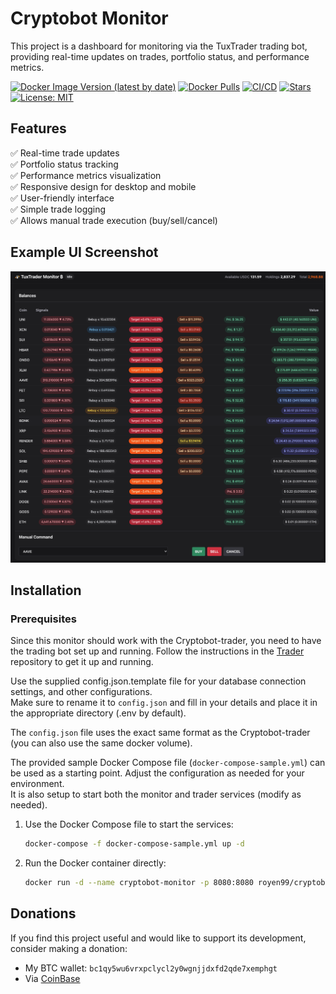# Cryptobot Monitor

This project is a dashboard for monitoring via the TuxTrader trading bot, providing real-time updates on trades, portfolio status, and performance metrics.

[![Docker Image Version (latest by date)](https://img.shields.io/docker/v/royen99/cryptobot-monitor?logo=docker)](https://hub.docker.com/r/royen99/cryptobot-monitor)
[![Docker Pulls](https://img.shields.io/docker/pulls/royen99/cryptobot-monitor?logo=docker)](https://hub.docker.com/r/royen99/cryptobot-monitor)
[![CI/CD](https://github.com/royen99/cryptobot-monitor/actions/workflows/docker-publish.yml/badge.svg)](https://github.com/royen99/cryptobot-monitor/actions/workflows/docker-publish.yml)
[![Stars](https://img.shields.io/github/stars/royen99/cryptobot-monitor?logo=github)](https://github.com/royen99/cryptobot-monitor)
[![License: MIT](https://img.shields.io/badge/License-MIT-yellow.svg)](https://opensource.org/licenses/MIT)

## Features
✅ Real-time trade updates \
✅ Portfolio status tracking \
✅ Performance metrics visualization \
✅ Responsive design for desktop and mobile \
✅ User-friendly interface \
✅ Simple trade logging \
✅ Allows manual trade execution (buy/sell/cancel)

## Example UI Screenshot
![Example UI Screenshot](https://github.com/royen99/cryptobot-monitor/blob/main/mainview.png?raw=true)

## Installation

### Prerequisites
Since this monitor should work with the Cryptobot-trader, you need to have the trading bot set up and running. Follow the instructions in the [Trader](https://github.com/royen99/cryptobot-trader) repository to get it up and running.

Use the supplied config.json.template file for your database connection settings, and other configurations. \
Make sure to rename it to `config.json` and fill in your details and place it in the appropriate directory (.env by default). 

The `config.json` file uses the exact same format as the Cryptobot-trader (you can also use the same docker volume).

The provided sample Docker Compose file (`docker-compose-sample.yml`) can be used as a starting point. Adjust the configuration as needed for your environment. \
It is also setup to start both the monitor and trader services (modify as needed).

1. Use the Docker Compose file to start the services:
   ```bash
   docker-compose -f docker-compose-sample.yml up -d
   ```

2. Run the Docker container directly:
   ```bash
   docker run -d --name cryptobot-monitor -p 8080:8080 royen99/cryptobot-monitor:latest
   ```

## Donations
If you find this project useful and would like to support its development, consider making a donation:

- My BTC wallet: `bc1qy5wu6vrxpclycl2y0wgnjjdxfd2qde7xemphgt`
- Via [CoinBase](https://commerce.coinbase.com/checkout/00370bad-7220-4115-b15f-cda931756c6a)
